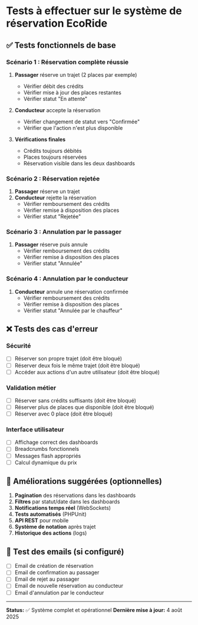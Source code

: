 # Tests à effectuer sur le système de réservation EcoRide

## ✅ Tests fonctionnels de base

### Scénario 1 : Réservation complète réussie
1. **Passager** réserve un trajet (2 places par exemple)
   - Vérifier débit des crédits
   - Vérifier mise à jour des places restantes
   - Vérifier statut "En attente"

2. **Conducteur** accepte la réservation
   - Vérifier changement de statut vers "Confirmée"
   - Vérifier que l'action n'est plus disponible

3. **Vérifications finales**
   - Crédits toujours débités
   - Places toujours réservées
   - Réservation visible dans les deux dashboards

### Scénario 2 : Réservation rejetée
1. **Passager** réserve un trajet
2. **Conducteur** rejette la réservation
   - Vérifier remboursement des crédits
   - Vérifier remise à disposition des places
   - Vérifier statut "Rejetée"

### Scénario 3 : Annulation par le passager
1. **Passager** réserve puis annule
   - Vérifier remboursement des crédits
   - Vérifier remise à disposition des places
   - Vérifier statut "Annulée"

### Scénario 4 : Annulation par le conducteur
1. **Conducteur** annule une réservation confirmée
   - Vérifier remboursement des crédits
   - Vérifier remise à disposition des places
   - Vérifier statut "Annulée par le chauffeur"

## ❌ Tests des cas d'erreur

### Sécurité
- [ ] Réserver son propre trajet (doit être bloqué)
- [ ] Réserver deux fois le même trajet (doit être bloqué)
- [ ] Accéder aux actions d'un autre utilisateur (doit être bloqué)

### Validation métier
- [ ] Réserver sans crédits suffisants (doit être bloqué)
- [ ] Réserver plus de places que disponible (doit être bloqué)
- [ ] Réserver avec 0 place (doit être bloqué)

### Interface utilisateur
- [ ] Affichage correct des dashboards
- [ ] Breadcrumbs fonctionnels
- [ ] Messages flash appropriés
- [ ] Calcul dynamique du prix

## 🔧 Améliorations suggérées (optionnelles)

1. **Pagination** des réservations dans les dashboards
2. **Filtres** par statut/date dans les dashboards  
3. **Notifications temps réel** (WebSockets)
4. **Tests automatisés** (PHPUnit)
5. **API REST** pour mobile
6. **Système de notation** après trajet
7. **Historique des actions** (logs)

## 📧 Test des emails (si configuré)

- [ ] Email de création de réservation
- [ ] Email de confirmation au passager
- [ ] Email de rejet au passager  
- [ ] Email de nouvelle réservation au conducteur
- [ ] Email d'annulation par le conducteur

---

**Status:** ✅ Système complet et opérationnel
**Dernière mise à jour:** 4 août 2025
